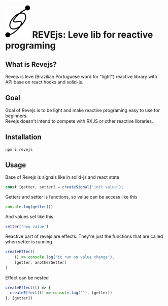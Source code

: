 # <img src="https://github.com/revejs/revejs/blob/main/revejs.svg"> REVEjs: Leve lib for reactive programing

## What is Revejs?
Revejs is leve (Brazilian Portuguese word for "light") reactive library with API base on react hooks and solid-js.
## Goal
Goal of Revejs is to be light and make reactive programing easy to use for beginners.  
Revejs doesn't intend to compete with RXJS or other reactive libraries.

## Installation
```
npm i revejs
```

## Usage
Base of Revejs is signals like in solid-js and react state
```javascript
const [getter, setter] = createSignal('init value');
```
Getters and setter is functions, so value can be access like this
```javascript
console.log(getter())
```
And values set like this
```javascript
setter('new value')
```
Reactive part of revejs are effects.
They're just the functions that are called when setter is running
```javascript
createEffect(
    () => console.log('it run on value change'), 
    [getter, anotherGetter]
)
```
Effect can be nested
```javascript
createEffect(() => {
  createEffect(() => console.log(''), [getter])
}, [getter])
```


